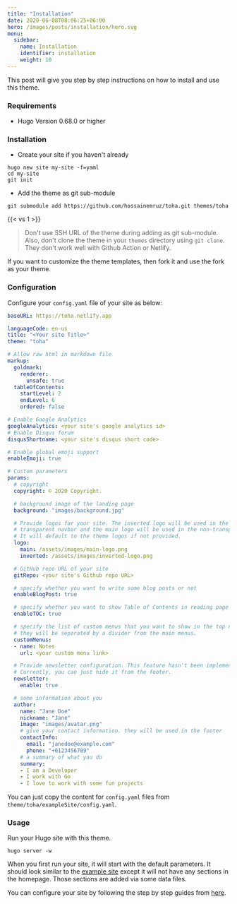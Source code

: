```yaml
---
title: "Installation"
date: 2020-06-08T08:06:25+06:00
hero: /images/posts/installation/hero.svg
menu:
  sidebar:
    name: Installation
    identifier: installation
    weight: 10
---
```


This post will give you step by step instructions on how to install and use this theme.

### Requirements

- Hugo Version 0.68.0 or higher

### Installation

- Create your site if you haven't already

```console
hugo new site my-site -f=yaml
cd my-site
git init
```

- Add the theme as git sub-module

```console
git submodule add https://github.com/hossainemruz/toha.git themes/toha
```

{{< vs 1 >}}

>Don't use SSH URL of the theme during adding as git sub-module. Also, don't clone the theme in your `themes` directory using `git clone`. They don't work well with Github Action or Netlify.

If you want to customize the theme templates, then fork it and use the fork as your theme.

### Configuration

Configure your `config.yaml` file of your site as below:

```yaml
baseURL: https://toha.netlify.app

languageCode: en-us
title: "<Your site Title>"
theme: "toha"

# Allow raw html in markdown file
markup:
  goldmark:
    renderer:
      unsafe: true
  tableOfContents:
    startLevel: 2
    endLevel: 6
    ordered: false

# Enable Google Analytics
googleAnalytics: <your site's google analytics id>
# Enable Disqus forum
disqusShortname: <your site's disqus short code>

# Enable global emoji support
enableEmoji: true

# Custom parameters
params:
  # copyright
  copyright: © 2020 Copyright.

  # background image of the landing page
  background: "images/background.jpg"

  # Provide logos for your site. The inverted logo will be used in the initial
  # transparent navbar and the main logo will be used in the non-transparent navbar.
  # It will default to the theme logos if not provided.
  logo:
    main: /assets/images/main-logo.png
    inverted: /assets/images/inverted-logo.png

  # GitHub repo URL of your site
  gitRepo: <your site's Github repo URL>

  # specify whether you want to write some blog posts or not
  enableBlogPost: true

  # specify whether you want to show Table of Contents in reading page
  enableTOC: true

  # specify the list of custom menus that you want to show in the top navbar.
  # they will be separated by a divider from the main menus.
  customMenus:
  - name: Notes
    url: <your custom menu link>

  # Provide newsletter configuration. This feature hasn't been implemented yet.
  # Currently, you can just hide it from the footer.
  newsletter:
    enable: true

  # some information about you
  author:
    name: "Jane Doe"
    nickname: "Jane"
    image: "images/avatar.png"
    # give your contact information. they will be used in the footer
    contactInfo:
      email: "janedoe@example.com"
      phone: "+0123456789"
    # a summary of what you do
    summary:
    - I am a Developer
    - I work with Go
    - I love to work with some fun projects
```

You can just copy the content for `config.yaml` files from `theme/toha/exampleSite/config.yaml`.

### Usage

Run your Hugo site with this theme.

```console
hugo server -w
```

When you first run your site, it will start with the default parameters. It should look similar to the [example site](https://toha.netlify.app) except it will not have any sections in the homepage. Those sections are added via some data files.

You can configure your site by following the step by step guides from [here](https://toha.netlify.app/posts/configuration/).
